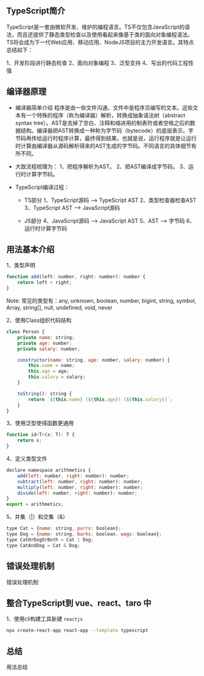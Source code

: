 ## TypeScript简介
TypeScript是一套由微软开发、维护的编程语言。TS不仅包含JavaScript的语法，而且还提供了静态类型检查以及使用看起来像基于类的面向对象编程语法。TS将会成为下一代Web应用、移动应用、NodeJS项目的主力开发语言。其特点总结如下：

1、开发阶段进行静态检查
2、面向对象编程
3、泛型支持
4、写出的代码工程性强

## 编译器原理
- 编译器简单介绍
程序是由一些文件沟通，文件中是程序员编写的文本。这些文本有一个特殊的程序（称为编译器）解析，转换成抽象语法树（abstract syntax tree）。AST是去掉了空白、注释和缩进用的制表符或者空格之后的数据结构。编译器把AST转换成一种称为字节码（bytecode）的底层表示。字节码再传给运行时程序计算，最终得到结果。也就是说，运行程序就是让运行时计算由编译器从源码解析得来的AST生成的字节码。不同语言的具体细节有所不同。

- 大致流程梳理为：
1、把程序解析为AST。
2、把AST编译成字节码。
3、运行时计算字节码。

- TypeScript编译过程：  
  * TS部分
1、TypeScript源码 --> TypeScript AST
2、类型检查器检查AST
3、TypeScript AST --> JavaScript源码
  
  * JS部分
4、JavaScript源码 --> JavaScript AST
5、AST --> 字节码
6、运行时计算字节码

## 用法基本介绍
1、类型声明
```js
function add(left: number, right: number): number {
    return left + right;
}
```
Note: 常见的类型有：any, unknown, boolean, number, bigint, string, symbol, Array<string>, string[], null, undefined,
void, never

2、使用Class组织代码结构
```js
class Person {
    private name: string;
    private age: number;
    private salary: number;

    constructor(name: string, age: number, salary: number) {
        this.name = name;
        this.age = age;
        this.salary = salary;
    }

    toString(): string {
        return `${this.name} (${this.age}) (${this.salary})`;
    }
}
```

3、使用泛型使得函数更通用
```js
function id<T>(x: T): T {
    return x;
}
```

4、定义类型文件
```js
declare namespace arithmetics {
    add(left: number, right: number): number;
    subtract(left: number, right: number): number;
    multiply(left: number, right: number): number;
    divide(left: number, right: number): number;
}
export = arithmetics;
```

5、并集（|）和交集（&）
```js
type Cat = {name: string, purrs: boolean};
type Dog = {name: string, barks: boolean, wags: boolean};
type CatOrDogOrBoth = Cat | Dog;
type CatAndDog = Cat & Dog;
```

## 错误处理机制
错误处理机制


## 整合TypeScript到 vue、react、taro 中
1、使用cli构建工具新建
`reactjs`
```bash
npx create-react-app react-app --template typescript
```

## 总结
用法总结